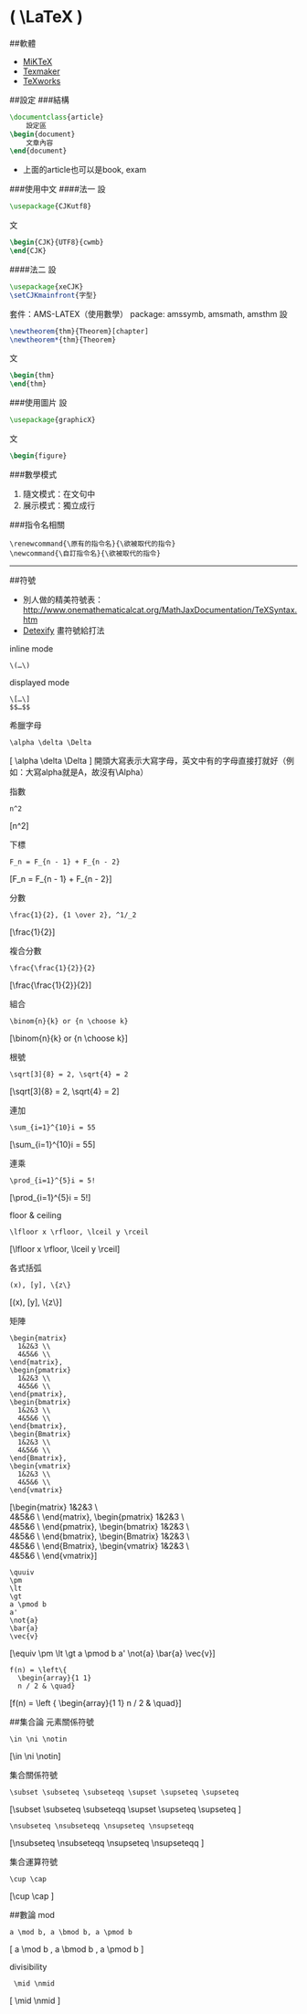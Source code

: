 # \( \LaTeX \)

##軟體
* [MiKTeX](http://miktex.org/)
* [Texmaker](http://www.xm1math.net/texmaker/)
* [TeXworks](https://www.tug.org/texworks/)

##設定
###結構
```tex
\documentclass{article}
    設定區
\begin{document}
    文章內容
\end{document}
```

* 上面的article也可以是book, exam

###使用中文
####法一
設
```tex
\usepackage{CJKutf8}
```

文
```tex
\begin{CJK}{UTF8}{cwmb}
\end{CJK}
```

####法二
設
```tex
\usepackage{xeCJK}
\setCJKmainfront{字型}
```

套件：AMS-LATEX（使用數學）
package: amssymb, amsmath, amsthm
設
```tex
\newtheorem{thm}{Theorem}[chapter]
\newtheorem*{thm}{Theorem}
```

文
```tex
\begin{thm}
\end{thm}
```

###使用圖片
設
```tex
\usepackage{graphicX}
```

文
```tex
\begin{figure}
```

###數學模式
1. 隨文模式：在文句中
2. 展示模式：獨立成行

###指令名相關
```
\renewcommand{\原有的指令名}{\欲被取代的指令}
\newcommand{\自訂指令名}{\欲被取代的指令}
```

-----
  
##符號
* 別人做的精美符號表：<http://www.onemathematicalcat.org/MathJaxDocumentation/TeXSyntax.htm>
* [Detexify](http://detexify.kirelabs.org/classify.html) 畫符號給打法

inline mode
```
\(…\)
```
  
displayed mode
```
\[…\]
$$…$$
```
  
希臘字母
```
\alpha \delta \Delta
```
\[ \alpha \delta \Delta \]
開頭大寫表示大寫字母，英文中有的字母直接打就好（例如：大寫alpha就是A，故沒有\Alpha）
  
指數
```
n^2
```
\[n^2\]
  
下標
```
F_n = F_{n - 1} + F_{n - 2}
```
\[F_n = F_{n - 1} + F_{n - 2}\]
  
分數
```
\frac{1}{2}, {1 \over 2}, ^1/_2
```
\[\frac{1}{2}\]
  
複合分數
```
\frac{\frac{1}{2}}{2}
```
\[\frac{\frac{1}{2}}{2}\]
  
組合
```
\binom{n}{k} or {n \choose k}
```
\[\binom{n}{k} or {n \choose k}\]
  
根號
```
\sqrt[3]{8} = 2, \sqrt{4} = 2
```
\[\sqrt[3]{8} = 2, \sqrt{4} = 2\]
  
連加
```
\sum_{i=1}^{10}i = 55
```
\[\sum_{i=1}^{10}i = 55\]
  
連乘
```
\prod_{i=1}^{5}i = 5!
```
\[\prod_{i=1}^{5}i = 5!\]
  
floor & ceiling
```
\lfloor x \rfloor, \lceil y \rceil
```
\[\lfloor x \rfloor, \lceil y \rceil\]
  
各式括弧
```
(x), [y], \{z\}
```
\[(x), [y], \\{z\\}\]
  
矩陣
```
\begin{matrix}
  1&2&3 \\
  4&5&6 \\
\end{matrix},
\begin{pmatrix}
  1&2&3 \\
  4&5&6 \\
\end{pmatrix},
\begin{bmatrix}
  1&2&3 \\
  4&5&6 \\
\end{bmatrix},
\begin{Bmatrix}
  1&2&3 \\
  4&5&6 \\
\end{Bmatrix},
\begin{vmatrix}
  1&2&3 \\
  4&5&6 \\
\end{vmatrix}
```
\[\begin{matrix}
  1&2&3 \\\
  4&5&6 \\
\end{matrix},
\begin{pmatrix}
  1&2&3 \\\
  4&5&6 \\
\end{pmatrix},
\begin{bmatrix}
  1&2&3 \\\
  4&5&6 \\
\end{bmatrix},
\begin{Bmatrix}
  1&2&3 \\\
  4&5&6 \\
\end{Bmatrix},
\begin{vmatrix}
  1&2&3 \\\
  4&5&6 \\
\end{vmatrix}\]
  
```
\quuiv
\pm
\lt
\gt
a \pmod b
a'
\not{a}
\bar{a}
\vec{v}
```
\[\equiv
\pm
\lt
\gt
a \pmod b
a'
\not{a}
\bar{a}
\vec{v}\]
  
```
f(n) = \left\{
  \begin{array}{1 1}
  n / 2 & \quad}
```
\[f(n) = \left \{
  \begin{array}{1 1}
  n / 2 & \quad}\]
  
##集合論
元素關係符號
```
\in \ni \notin
```

\[\in \ni \notin\]

集合關係符號
```
\subset \subseteq \subseteqq \supset \supseteq \supseteq
```
\[\subset \subseteq \subseteqq \supset \supseteq \supseteq \]

```
\nsubseteq \nsubseteqq \nsupseteq \nsupseteqq
```
\[\nsubseteq \nsubseteqq \nsupseteq \nsupseteqq \]


集合運算符號
```
\cup \cap
```
\[\cup \cap \]

##數論
mod
```
a \mod b, a \bmod b, a \pmod b
```
\[
a \mod b , a \bmod b , a \pmod b
\]

divisibility
```
 \mid \nmid
```
\[
\mid \nmid
\]
